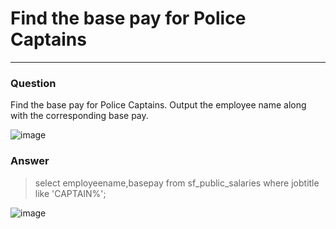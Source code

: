 # Find the base pay for Police Captains

---


### Question

Find the base pay for Police Captains.
Output the employee name along with the corresponding base pay.

![image](https://user-images.githubusercontent.com/50389985/227765791-d3bea93c-7d37-4661-81c9-24558862ead1.png)

### Answer

>select employeename,basepay from sf_public_salaries
>where jobtitle like 'CAPTAIN%';

![image](https://user-images.githubusercontent.com/50389985/227765810-8218b3d0-c115-4eba-94a8-0135f23ecb17.png)
